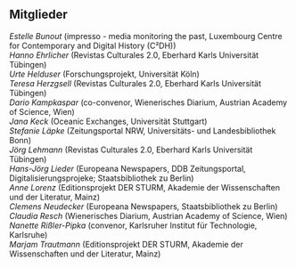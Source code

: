 ## Mitglieder

*Estelle Bunout* (impresso - media monitoring the past, Luxembourg Centre for Contemporary and Digital History (C²DH))    
*Hanno Ehrlicher* (Revistas Culturales 2.0, Eberhard Karls Universität Tübingen)    
*Urte Helduser* (Forschungsprojekt, Universität Köln)    
*Teresa Herzgsell* (Revistas Culturales 2.0, Eberhard Karls Universität Tübingen)    
*Dario Kampkaspar* (co-convenor, Wienerisches Diarium, Austrian Academy of Science, Wien)    
*Jana Keck* (Oceanic Exchanges, Universität Stuttgart)    
*Stefanie Läpke* (Zeitungsportal NRW, Universitäts- und Landesbibliothek Bonn)    
*Jörg Lehmann* (Revistas Culturales 2.0, Eberhard Karls Universität Tübingen)    
*Hans-Jörg Lieder* (Europeana Newspapers, DDB Zeitungsportal, Digitalisierungsprojeke; Staatsbibliothek zu Berlin)    
*Anne Lorenz* (Editionsprojekt DER STURM, Akademie der Wissenschaften und der Literatur, Mainz)    
*Clemens Neudecker* (Europeana Newspapers, Staatsbibliothek zu Berlin)    
*Claudia Resch* (Wienerisches Diarium, Austrian Academy of Science, Wien)    
*Nanette Rißler-Pipka* (convenor, Karlsruher Institut für Technologie, Karlsruhe)    
*Marjam Trautmann* (Editionsprojekt DER STURM, Akademie der Wissenschaften und der Literatur, Mainz)    
